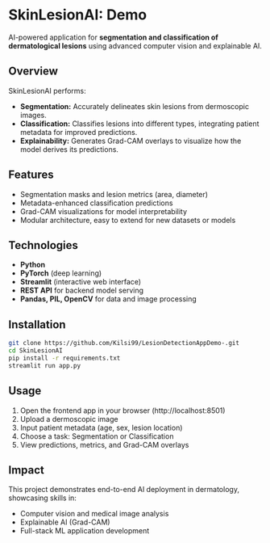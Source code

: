 # SkinLesionAI: Demo 

AI-powered application for **segmentation and classification of dermatological lesions** using advanced computer vision and explainable AI.

## Overview
SkinLesionAI performs:
- **Segmentation:** Accurately delineates skin lesions from dermoscopic images.
- **Classification:** Classifies lesions into different types, integrating patient metadata for improved predictions.
- **Explainability:** Generates Grad-CAM overlays to visualize how the model derives its predictions.

## Features
- Segmentation masks and lesion metrics (area, diameter)
- Metadata-enhanced classification predictions
- Grad-CAM visualizations for model interpretability
- Modular architecture, easy to extend for new datasets or models

## Technologies
- **Python**  
- **PyTorch** (deep learning)  
- **Streamlit** (interactive web interface)  
- **REST API** for backend model serving  
- **Pandas, PIL, OpenCV** for data and image processing

## Installation
```bash
git clone https://github.com/Kilsi99/LesionDetectionAppDemo-.git
cd SkinLesionAI
pip install -r requirements.txt
streamlit run app.py
```

## Usage
1. Open the frontend app in your browser (http://localhost:8501)
2. Upload a dermoscopic image
3. Input patient metadata (age, sex, lesion location)
4. Choose a task: Segmentation or Classification
5. View predictions, metrics, and Grad-CAM overlays

## Impact
This project demonstrates end-to-end AI deployment in dermatology, showcasing skills in:
- Computer vision and medical image analysis
- Explainable AI (Grad-CAM)
- Full-stack ML application development
